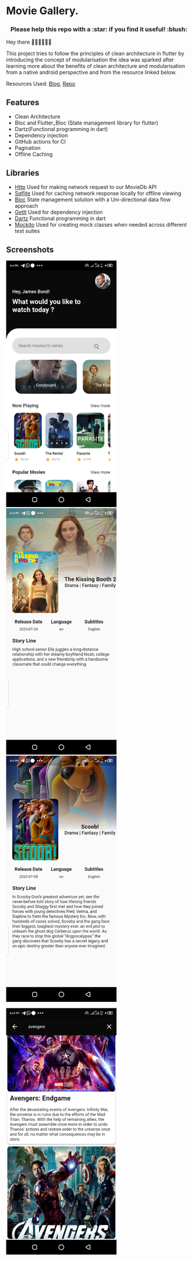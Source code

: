 
# Movie Gallery.

<h3 align="center">Please help this repo with a :star: if you find it useful! :blush:</h3>

Hey there 👋🏼👋🏼👋🏼

This project tries to follow the principles of clean architecture in flutter by introducing the 
concept of modularisation the idea was sparked after learning more about the benefits of 
clean architecture and modularisation from a native android perspective and from the resource linked below.

Resources Used: 
[Blog](https://medium.com/flutter-community/modular-flutter-apps-design-and-considerations-59c5ac65352),
[Repo](https://github.com/Vanethos/flutter_modular_app/tree/feature/modular_approach)

## Features
* Clean Architecture
* Bloc and Flutter_Bloc (State management library for flutter)
* Dartz(Functional programming in dart)
* Dependency injection
* GitHub actions for CI
* Pagination
* Offline Caching

## Libraries
* [Http](https://pub.dev/packages/http) Used for making network request to our MovieDb API
* [Sqflite](https://pub.dev/packages/sqflite) Used for caching network response locally for offline viewing 
* [Bloc](https://pub.dev/packages/flutter_bloc) State management solution with a Uni-directional data flow approach
* [GetIt](https://pub.dev/packages/flutter_bloc) Used for dependency injection
* [Dartz](https://pub.dev/packages/flutter_bloc) Functional programming in dart
* [Mockito](https://pub.dev/packages/flutter_bloc) Used for creating mock classes when needed across different test suites

## Screenshots
<p float="left">
  <img src="https://github.com/KingsleyUsoroeno/Flutter-Movies-Upstream/blob/master/screenshots/home_screen.png" width="300" />
  <img src="https://github.com/KingsleyUsoroeno/Flutter-Movies-Upstream/blob/master/screenshots/kissing_booth_detail_screen.png" width="300" /> 
  <img src="https://github.com/KingsleyUsoroeno/Flutter-Movies-Upstream/blob/master/screenshots/scooby_detailed_screen.png"   width="300" />
</p>

<p float="left">
  <img src="https://github.com/KingsleyUsoroeno/Flutter-Movies-Upstream/blob/master/screenshots/search_result.png" width="300" />
</p>
